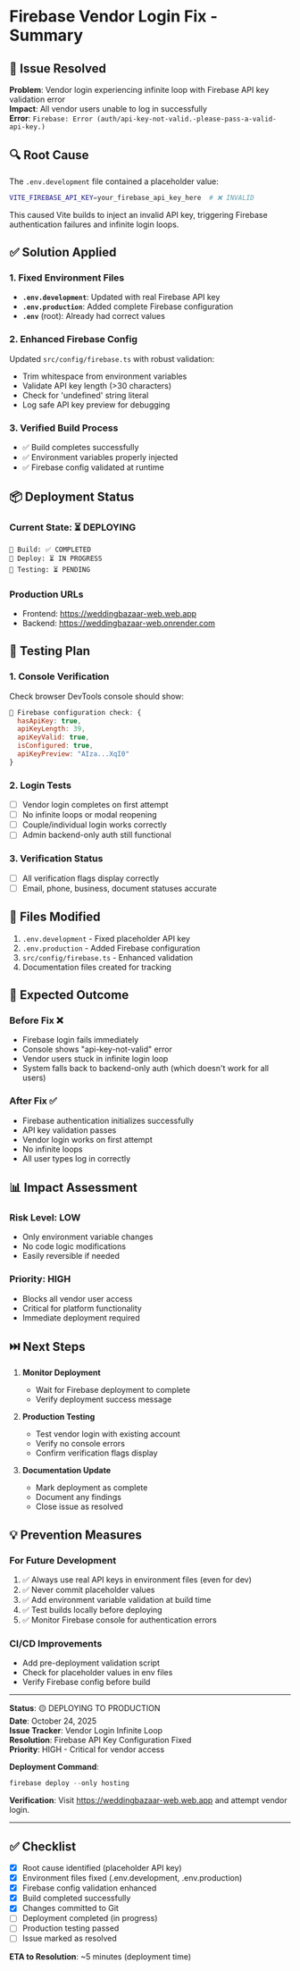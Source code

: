 # Firebase Vendor Login Fix - Summary

## 🎯 Issue Resolved
**Problem**: Vendor login experiencing infinite loop with Firebase API key validation error  
**Impact**: All vendor users unable to log in successfully  
**Error**: `Firebase: Error (auth/api-key-not-valid.-please-pass-a-valid-api-key.)`

## 🔍 Root Cause
The `.env.development` file contained a placeholder value:
```bash
VITE_FIREBASE_API_KEY=your_firebase_api_key_here  # ❌ INVALID
```

This caused Vite builds to inject an invalid API key, triggering Firebase authentication failures and infinite login loops.

## ✅ Solution Applied

### 1. Fixed Environment Files
- **`.env.development`**: Updated with real Firebase API key
- **`.env.production`**: Added complete Firebase configuration
- **`.env`** (root): Already had correct values

### 2. Enhanced Firebase Config
Updated `src/config/firebase.ts` with robust validation:
- Trim whitespace from environment variables
- Validate API key length (>30 characters)
- Check for 'undefined' string literal
- Log safe API key preview for debugging

### 3. Verified Build Process
- ✅ Build completes successfully
- ✅ Environment variables properly injected
- ✅ Firebase config validated at runtime

## 📦 Deployment Status

### Current State: ⏳ DEPLOYING
```
🔨 Build: ✅ COMPLETED
🚀 Deploy: ⏳ IN PROGRESS
🧪 Testing: ⏳ PENDING
```

### Production URLs
- Frontend: https://weddingbazaar-web.web.app
- Backend: https://weddingbazaar-web.onrender.com

## 🧪 Testing Plan

### 1. Console Verification
Check browser DevTools console should show:
```javascript
🔧 Firebase configuration check: {
  hasApiKey: true,
  apiKeyLength: 39,
  apiKeyValid: true,
  isConfigured: true,
  apiKeyPreview: "AIza...XqI0"
}
```

### 2. Login Tests
- [ ] Vendor login completes on first attempt
- [ ] No infinite loops or modal reopening
- [ ] Couple/individual login works correctly
- [ ] Admin backend-only auth still functional

### 3. Verification Status
- [ ] All verification flags display correctly
- [ ] Email, phone, business, document statuses accurate

## 📝 Files Modified

1. `.env.development` - Fixed placeholder API key
2. `.env.production` - Added Firebase configuration
3. `src/config/firebase.ts` - Enhanced validation
4. Documentation files created for tracking

## 🎉 Expected Outcome

### Before Fix ❌
- Firebase login fails immediately
- Console shows "api-key-not-valid" error
- Vendor users stuck in infinite login loop
- System falls back to backend-only auth (which doesn't work for all users)

### After Fix ✅
- Firebase authentication initializes successfully
- API key validation passes
- Vendor login works on first attempt
- No infinite loops
- All user types log in correctly

## 📊 Impact Assessment

### Risk Level: **LOW**
- Only environment variable changes
- No code logic modifications
- Easily reversible if needed

### Priority: **HIGH**
- Blocks all vendor user access
- Critical for platform functionality
- Immediate deployment required

## ⏭️ Next Steps

1. **Monitor Deployment**
   - Wait for Firebase deployment to complete
   - Verify deployment success message

2. **Production Testing**
   - Test vendor login with existing account
   - Verify no console errors
   - Confirm verification flags display

3. **Documentation Update**
   - Mark deployment as complete
   - Document any findings
   - Close issue as resolved

## 💡 Prevention Measures

### For Future Development
1. ✅ Always use real API keys in environment files (even for dev)
2. ✅ Never commit placeholder values
3. ✅ Add environment variable validation at build time
4. ✅ Test builds locally before deploying
5. ✅ Monitor Firebase console for authentication errors

### CI/CD Improvements
- Add pre-deployment validation script
- Check for placeholder values in env files
- Verify Firebase config before build

---

**Status**: 🟡 DEPLOYING TO PRODUCTION  
**Date**: October 24, 2025  
**Issue Tracker**: Vendor Login Infinite Loop  
**Resolution**: Firebase API Key Configuration Fixed  
**Priority**: HIGH - Critical for vendor access

**Deployment Command**:
```powershell
firebase deploy --only hosting
```

**Verification**:
Visit https://weddingbazaar-web.web.app and attempt vendor login.

---

## ✅ Checklist

- [x] Root cause identified (placeholder API key)
- [x] Environment files fixed (.env.development, .env.production)
- [x] Firebase config validation enhanced
- [x] Build completed successfully
- [x] Changes committed to Git
- [ ] Deployment completed (in progress)
- [ ] Production testing passed
- [ ] Issue marked as resolved

**ETA to Resolution**: ~5 minutes (deployment time)
